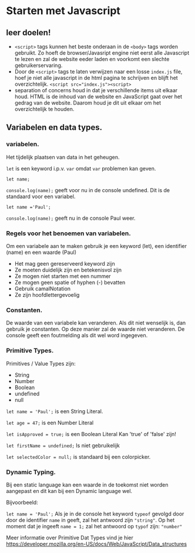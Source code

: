 # Starten met Javascript

## leer doelen!

- `<script>` tags kunnen het beste onderaan in de `<body>` tags worden gebruikt. Zo hoeft de browser/Javasript engine niet eerst alle Javascript te lezen en zal de website eeder laden en voorkomt een slechte gebruikerservaring.
- Door de `<script>` tags te laten verwijzen naar een losse `index.js` file, hoef je niet alle javascript in de html pagina te schrijven en blijft het overzichtelijk. `<script src="index.js"><script>`
- separation of concerns houd in dat je verschillende items uit elkaar houd. HTML is de inhoud van de website en JavaScript gaat over het gedrag van de website. Daarom houd je dit uit elkaar om het overzichtelijk te houden.

## Variabelen en data types.

### variabelen.

Het tijdelijk plaatsen van data in het geheugen.

`let` is een keyword i.p.v. `var` omdat `var` problemen kan geven.

`let name;`

`console.log(name);` geeft voor nu in de console undefined. Dit is de standaard voor een variabel.

`let name ='Paul';`

`console.log(name);` geeft nu in de console Paul weer.

### Regels voor het benoemen van variabelen.

Om een variabele aan te maken gebruik je een keyword (let), een identifier (name) en een waarde (Paul)

- Het mag geen gereserveerd keyword zijn
- Ze moeten duidelijk zijn en betekenisvol zijn
- Ze mogen niet starten met een nummer
- Ze mogen geen spatie of hyphen (-) bevatten
- Gebruik camalNotation
- Ze zijn hoofdlettergevoelig

### Constanten.

De waarde van een variabele kan veranderen. Als dit niet wenselijk is, dan gebruik je constanten. Op deze manier zal de waarde niet veranderen. De console geeft een foutmelding als dit wel word ingegeven.

### Primitive Types.

Primitives / Value Types zijn:

- String
- Number
- Boolean
- undefined
- null

`let name = 'Paul';` is een String Literal.

`let age = 47;` is een Number Literal

`let isApproved = true;` is een Boolean Literal Kan 'true' of 'false' zijn!

`let firstName = undefined;` Is niet gebruikelijk

`let selectedColor = null;` is standaard bij een colorpicker.

### Dynamic Typing.

Bij een static language kan een waarde in de toekomst niet worden aangepast en dit kan bij een Dynamic language wel.

Bijvoorbeeld:

`let name = 'Paul';` Als je in de console het keyword `typeof` gevolgd door door de identifier `name` in geeft, zal het antwoord zijn `"string"`. Op het moment dat je ingeeft `name = 1;` zal het antwoord op `typof` zijn: `"number"`

Meer informatie over Primitive Dat Types vind je hier https://developer.mozilla.org/en-US/docs/Web/JavaScript/Data_structures
